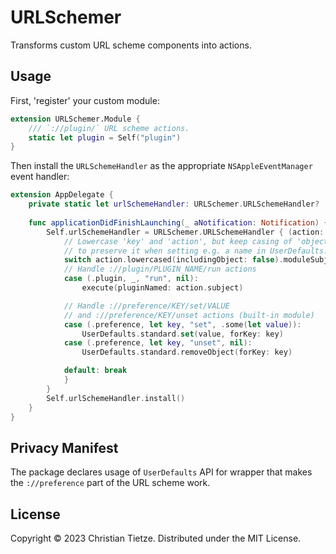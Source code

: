 # URLSchemer

Transforms custom URL scheme components into actions.

## Usage

First, 'register' your custom module:

```swift
extension URLSchemer.Module {
    /// `://plugin/` URL scheme actions.
    static let plugin = Self("plugin")
}
```

Then install the `URLSchemeHandler` as the appropriate `NSAppleEventManager` event handler:

```swift
extension AppDelegate {
    private static let urlSchemeHandler: URLSchemer.URLSchemeHandler?
    
    func applicationDidFinishLaunching(_ aNotification: Notification) {
        Self.urlSchemeHandler = URLSchemer.URLSchemeHandler { (action: StringAction) in
            // Lowercase 'key' and 'action', but keep casing of 'object'
            // to preserve it when setting e.g. a name in UserDefaults.
            switch action.lowercased(includingObject: false).moduleSubjectVerbObject() {
            // Handle ://plugin/PLUGIN_NAME/run actions
            case (.plugin, _, "run", nil):
                execute(pluginNamed: action.subject)

            // Handle ://preference/KEY/set/VALUE
            // and ://preference/KEY/unset actions (built-in module)
            case (.preference, let key, "set", .some(let value)):
                UserDefaults.standard.set(value, forKey: key)
            case (.preference, let key, "unset", nil):
                UserDefaults.standard.removeObject(forKey: key)

            default: break
            }
        }
        Self.urlSchemeHandler.install()
    }
}
```


## Privacy Manifest

The package declares usage of `UserDefaults` API for wrapper that makes the `://preference` part of the URL scheme work.


## License

Copyright &copy; 2023 Christian Tietze. Distributed under the MIT License.

